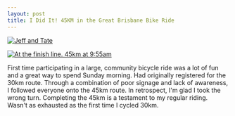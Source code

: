 ```yaml
---
layout: post
title: I Did It! 45KM in the Great Brisbane Bike Ride
---
```


[![Jeff and Tate ](http://farm3.static.flickr.com/2732/4453040699_cc4a7db21c.jpg)](http://www.flickr.com/photos/tatejohnson/4453040699/)

[![At the finish line. 45km at 9:55am ](http://farm3.static.flickr.com/2681/4449715673_3fec4997f7.jpg)](http://www.flickr.com/photos/tatejohnson/4449715673/)

First time participating in a large, community bicycle ride was a lot of fun and a great way to spend Sunday morning. Had originally registered for the 30km route. Through a combination of poor signage and lack of awareness, I followed everyone onto the 45km route. In retrospect, I'm glad I took the wrong turn. Completing the 45km is a testament to my regular riding. Wasn't as exhausted as the first time I cycled 30km. 

